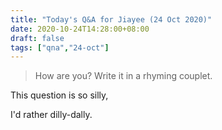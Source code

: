 ```yaml
---
title: "Today's Q&A for Jiayee (24 Oct 2020)"
date: 2020-10-24T14:28:00+08:00
draft: false
tags: ["qna","24-oct"]
---
```

> How are you? Write it in a rhyming couplet.

This question is so silly,

I'd rather dilly-dally.
